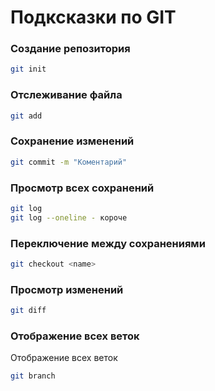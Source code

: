 # Подксказки по GIT
### Создание репозитория
```sh
git init
```
### Отслеживание файла
```sh
git add
```
### Сохранение изменений
```sh
git commit -m "Коментарий"
```
### Просмотр всех сохранений
```sh
git log
git log --oneline - короче
```
### Переключение между сохранениями
```sh
git checkout <name>
```
### Просмотр изменений
```sh
git diff
```
### Отображение всех веток 
Отображение всех веток 
```sh
git branch
```
